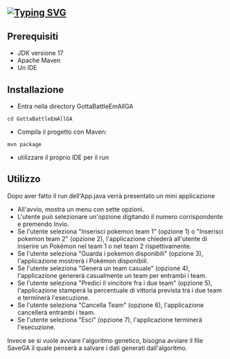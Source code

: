 [![Typing SVG](https://readme-typing-svg.herokuapp.com/?color=dcebfd&size=35&center=true&vCenter=true&width=1000&lines=GottaBattleEmAllGA)](https://git.io/typing-svg)
---

## Prerequisiti
- JDK versione 17
- Apache Maven
- Un IDE 

## Installazione
- Entra nella directory GottaBattleEmAllGA 

```
cd GottaBattleEmAllGA
```

- Compila il progetto con Maven:
```
mvn package
```

- utilizzare il proprio IDE per il run

## Utilizzo
Dopo aver fatto il run dell'App.java verrà presentato un mini applicazione 

- All'avvio, mostra un menu con sette opzioni.
- L'utente può selezionare un'opzione digitando il numero corrispondente e premendo Invio.
- Se l'utente seleziona "Inserisci pokemon team 1" (opzione 1) o "Inserisci pokemon team 2" (opzione 2), l'applicazione chiederà all'utente di inserire un Pokémon nel team 1 o nel team 2 rispettivamente.
- Se l'utente seleziona "Guarda i pokemon disponibili" (opzione 3), l'applicazione mostrerà i Pokémon disponibili.
- Se l'utente seleziona "Genera un team casuale" (opzione 4), l'applicazione genererà casualmente un team per entrambi i team.
- Se l'utente seleziona "Predici il vincitore fra i due team" (opzione 5), l'applicazione stamperà la percentuale di vittoria prevista tra i due team e terminerà l'esecuzione.
- Se l'utente seleziona "Cancella Team" (opzione 6), l'applicazione cancellerà entrambi i team.
- Se l'utente seleziona "Esci" (opzione 7), l'applicazione terminerà l'esecuzione.


Invece se si vuole avviare l'algoritmo genetico, bisogna avviare il file SaveGA il quale penserà a salvare i dati generati dall'algoritmo.
